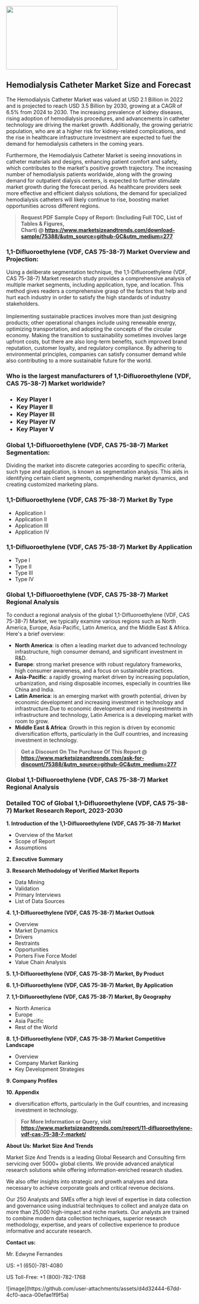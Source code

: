 <p><img class="alignnone size-medium wp-image-20088" src="https://ffe5etoiles.com/wp-content/uploads/2024/12/MST1-300x171.png" alt="" width="300" height="171" /></p><h2>Hemodialysis Catheter Market Size and Forecast</h2><p>The Hemodialysis Catheter Market was valued at USD 2.1 Billion in 2022 and is projected to reach USD 3.5 Billion by 2030, growing at a CAGR of 6.5% from 2024 to 2030. The increasing prevalence of kidney diseases, rising adoption of hemodialysis procedures, and advancements in catheter technology are driving the market growth. Additionally, the growing geriatric population, who are at a higher risk for kidney-related complications, and the rise in healthcare infrastructure investment are expected to fuel the demand for hemodialysis catheters in the coming years.</p><p>Furthermore, the Hemodialysis Catheter Market is seeing innovations in catheter materials and designs, enhancing patient comfort and safety, which contributes to the market's positive growth trajectory. The increasing number of hemodialysis patients worldwide, along with the growing demand for outpatient dialysis centers, is expected to further stimulate market growth during the forecast period. As healthcare providers seek more effective and efficient dialysis solutions, the demand for specialized hemodialysis catheters will likely continue to rise, boosting market opportunities across different regions.</p></p><blockquote id="" class=""><strong>Request PDF Sample Copy of Report: (Including Full TOC, List of Tables &amp; Figures, Chart)&nbsp;@&nbsp;<strong><a href="https://www.marketsizeandtrends.com/download-sample/75388/&utm_source=github-GC&utm_medium=277" target="_blank">https://www.marketsizeandtrends.com/download-sample/75388/&utm_source=github-GC&utm_medium=277</a></strong></strong></blockquote><h3 id="" class="">1,1-Difluoroethylene (VDF, CAS 75-38-7) Market&nbsp;Overview and Projection:</h3><p id="" class="">Using a deliberate segmentation technique, the 1,1-Difluoroethylene (VDF, CAS 75-38-7) Market research study provides a comprehensive analysis of multiple market segments, including application, type, and location. This method gives readers a comprehensive grasp of the factors that help and hurt each industry in order to satisfy the high standards of industry stakeholders. <br /> <br />Implementing sustainable practices involves more than just designing products; other operational changes include using renewable energy, optimizing transportation, and adopting the concepts of the circular economy. Making the transition to sustainability sometimes involves large upfront costs, but there are also long-term benefits, such improved brand reputation, customer loyalty, and regulatory compliance. By adhering to environmental principles, companies can satisfy consumer demand while also contributing to a more sustainable future for the world.</p><h3 id="" class="">Who is the largest manufacturers of&nbsp;1,1-Difluoroethylene (VDF, CAS 75-38-7) Market worldwide?</h3><h3 class=""><p><ul><li>Key Player I </li><li> Key Player II </li><li> Key Player III </li><li> Key Player IV </li><li> Key Player V</li></ul></p></h3><h3 id="" class="">Global&nbsp;1,1-Difluoroethylene (VDF, CAS 75-38-7) Market Segmentation:</h3><p id="" class="">Dividing the market into discrete categories according to specific criteria, such type and application, is known as segmentation analysis. This aids in identifying certain client segments, comprehending market dynamics, and creating customized marketing plans.</p><h3 id="" class="">1,1-Difluoroethylene (VDF, CAS 75-38-7) Market&nbsp;By Type</h3><p><p><ul><li>Application I </li><li> Application II </li><li> Application III </li><li> Application IV</p></li></ul></p></p><h3 id="" class="">1,1-Difluoroethylene (VDF, CAS 75-38-7) Market&nbsp;By Application</h3><p class=""><p><ul><li>Type I </li><li> Type II </li><li> Type III </li><li> Type IV</li></ul></p></p><h3 id="" class="">Global 1,1-Difluoroethylene (VDF, CAS 75-38-7) Market Regional Analysis</h3><p id="" class="">To conduct a regional analysis of the global 1,1-Difluoroethylene (VDF, CAS 75-38-7) Market, we typically examine various regions such as North America, Europe, Asia-Pacific, Latin America, and the Middle East &amp; Africa. Here's a brief overview:</p><ul><li><strong>North America</strong>: is often a leading market due to advanced technology infrastructure, high consumer demand, and significant investment in R&amp;D.</li><li><strong>Europe</strong>: strong market presence with robust regulatory frameworks, high consumer awareness, and a focus on sustainable practices.</li><li><strong>Asia-Pacific</strong>: a rapidly growing market driven by increasing population, urbanization, and rising disposable incomes, especially in countries like China and India.</li><li><strong>Latin America</strong>: is an emerging market with growth potential, driven by economic development and increasing investment in technology and infrastructure.Due to economic development and rising investments in infrastructure and technology, Latin America is a developing market with room to grow.</li><li><strong>Middle East &amp; Africa</strong>: Growth in this region is driven by economic diversification efforts, particularly in the Gulf countries, and increasing investment in technology.</li></ul><blockquote id="" class=""><strong>Get a Discount On The Purchase Of This Report @ <strong><a href="https://www.marketsizeandtrends.com/ask-for-discount/75388/&utm_source=github-GC&utm_medium=277" target="_blank">https://www.marketsizeandtrends.com/ask-for-discount/75388/&utm_source=github-GC&utm_medium=277</a></strong></strong></blockquote><h3 id="" class="">Global 1,1-Difluoroethylene (VDF, CAS 75-38-7) Market Regional Analysis</h3><h3 id="" class="">Detailed TOC of Global 1,1-Difluoroethylene (VDF, CAS 75-38-7) Market Research Report, 2023-2030</h3><p id="" class=""><strong>1. Introduction of the 1,1-Difluoroethylene (VDF, CAS 75-38-7) Market</strong></p><ul><li>Overview of the Market</li><li>Scope of Report</li><li>Assumptions</li></ul><p id="" class=""><strong>2. Executive Summary</strong></p><p id="" class=""><strong>3. Research Methodology of Verified Market Reports</strong></p><ul><li>Data Mining</li><li>Validation</li><li>Primary Interviews</li><li>List of Data Sources</li></ul><p id="" class=""><strong>4. 1,1-Difluoroethylene (VDF, CAS 75-38-7) Market Outlook</strong></p><ul><li>Overview</li><li>Market Dynamics</li><li>Drivers</li><li>Restraints</li><li>Opportunities</li><li>Porters Five Force Model</li><li>Value Chain Analysis</li></ul><p id="" class=""><strong>5. 1,1-Difluoroethylene (VDF, CAS 75-38-7) Market, By Product</strong></p><p id="" class=""><strong>6. 1,1-Difluoroethylene (VDF, CAS 75-38-7) Market, By Application</strong></p><p id="" class=""><strong>7. 1,1-Difluoroethylene (VDF, CAS 75-38-7) Market, By Geography</strong></p><ul><li>North America</li><li>Europe</li><li>Asia Pacific</li><li>Rest of the World</li></ul><p id="" class=""><strong>8. 1,1-Difluoroethylene (VDF, CAS 75-38-7) Market Competitive Landscape</strong></p><ul><li>Overview</li><li>Company Market Ranking</li><li>Key Development Strategies</li></ul><p id="" class=""><strong>9. Company Profiles</strong></p><p id="" class=""><strong>10. Appendix</strong></p><ul><li>diversification efforts, particularly in the Gulf countries, and increasing investment in technology.</li></ul><blockquote id="" class=""><strong>For More Information or Query, visit <strong><strong><a href="https://www.marketsizeandtrends.com/report/11-difluoroethylene-vdf-cas-75-38-7-market/" target="_blank">https://www.marketsizeandtrends.com/report/11-difluoroethylene-vdf-cas-75-38-7-market/</a></strong></strong></strong></blockquote><p id="" class=""><strong>About Us: Market Size And Trends</strong></p><p id="" class="">Market Size And Trends is a leading Global Research and Consulting firm servicing over 5000+ global clients. We provide advanced analytical research solutions while offering information-enriched research studies.</p><p id="" class="">We also offer insights into strategic and growth analyses and data necessary to achieve corporate goals and critical revenue decisions.</p><p id="" class="">Our 250 Analysts and SMEs offer a high level of expertise in data collection and governance using industrial techniques to collect and analyze data on more than 25,000 high-impact and niche markets. Our analysts are trained to combine modern data collection techniques, superior research methodology, expertise, and years of collective experience to produce informative and accurate research.</p><p id="" class=""><strong>Contact us:</strong></p><p id="" class="">Mr. Edwyne Fernandes</p><p id="" class="">US: +1 (650)-781-4080</p><p id="" class="">US Toll-Free: +1 (800)-782-1768</p>
![image](https://github.com/user-attachments/assets/d4d32444-67dd-4cf0-aaca-00efae1f9f5a)
